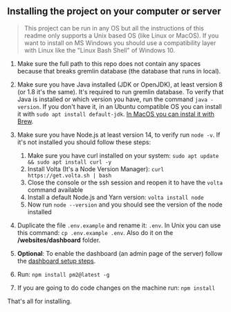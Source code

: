 ## Installing the project on your computer or server

> This project can be run in any OS but all the instructions of this readme only supports a Unix based OS (like Linux or MacOS).
> If you want to install on MS Windows you should use a compatibility layer with Linux like the "Linux Bash Shell" of Windows 10.

1. Make sure the full path to this repo does not contain any spaces because that breaks gremlin database (the database that runs in local).

2. Make sure you have Java installed (JDK or OpenJDK), at least version 8 (or 1.8 it's the same). It's required to run gremlin database. To verify that Java is installed or which version you have, run the command `java -version`. If you don't have it, in an Ubuntu compatible OS you can install it with `sudo apt install default-jdk`. [In MacOS you can instal it with Brew](https://devqa.io/brew-install-java/).

3. Make sure you have Node.js at least version 14, to verify run `node -v`. If it's not installed you should follow these steps:

   1. Make sure you have curl installed on your system: ```sudo apt update && sudo apt install curl -y```
   2. Install Volta (It's a Node Version Manager): ```curl https://get.volta.sh | bash```
   3. Close the console or the ssh session and reopen it to have the ```volta``` command available
   4. Install a default Node.js and Yarn version: ```volta install node```
   5. Now run ```node --version``` and you should see the version of the node installed

4. Duplicate the file `.env.example` and rename it: `.env`. In Unix you can use this command: `cp .env.example .env`. Also do it on the **/websites/dashboard** folder.

5. **Optional**: To enable the dashboard (an admin page of the server) follow the [dashboard setup steps](./dashboard.md).

6. Run: `npm install pm2@latest -g`

7. If you are going to do code changes on the machine run: `npm install`

That's all for installing.
